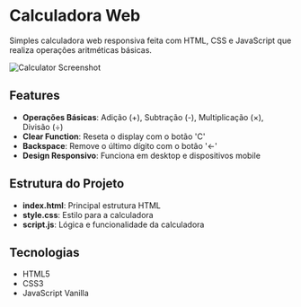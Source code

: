 # Calculadora Web

Simples calculadora web responsiva feita com HTML, CSS e JavaScript que realiza operações aritméticas básicas.

![Calculator Screenshot](./calculator-design)

## Features

- **Operações Básicas**: Adição (+), Subtração (-), Multiplicação (×), Divisão (÷)
- **Clear Function**: Reseta o display com o botão 'C'
- **Backspace**: Remove o último dígito com o botão '←'
- **Design Responsivo**: Funciona em desktop e dispositivos mobile

## Estrutura do Projeto

- **index.html**: Principal estrutura HTML
- **style.css**: Estilo para a calculadora
- **script.js**: Lógica e funcionalidade da calculadora

## Tecnologias
- HTML5
- CSS3
- JavaScript Vanilla
